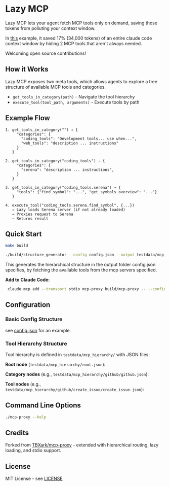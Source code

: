 # Lazy MCP
Lazy MCP lets your agent fetch MCP tools only on demand, saving those tokens from polluting your context window.

In [this](https://voicetree.io/blog/lazy-mcp+for+tool+instructions+only+on+demand) example, it saved 17% (34,000 tokens) of an entire claude code context window by hiding 2 MCP tools that aren't always needed.

Welcoming open source contributions!

## How it Works

Lazy MCP exposes two meta tools, which allows agents to explore a tree structure of available MCP tools and categories.


- `get_tools_in_category(path)` - Navigate the tool hierarchy
- `execute_tool(tool_path, arguments)` - Execute tools by path


## Example Flow

```
1. get_tools_in_category("") → {
     "categories": {
       "coding_tools": "Development tools... use when...",
       "web_tools": "description ... instructions"
     }
   }
   
2. get_tools_in_category("coding_tools") → {
     "categories": {
       "serena": "description ... instructions",
     }
   } 

3. get_tools_in_category("coding_tools.serena") → {
     "tools": {"find_symbol": "...", "get_symbols_overview": "..."}
   }

4. execute_tool("coding_tools.serena.find_symbol", {...})
   → Lazy loads Serena server (if not already loaded)
   → Proxies request to Serena
   → Returns result
```

## Quick Start

```bash
make build
```

```bash
./build/structure_generator --config config.json --output testdata/mcp_hierarchy
```

This generates the hierarchical structure in the output folder config.json specifies, by fetching the available tools from the mcp servers specified.


**Add to Claude Code:**
```bash
 claude mcp add --transport stdio mcp-proxy build/mcp-proxy -- --config config.json
```

## Configuration

### Basic Config Structure

see [config.json](config.json) for an example.

### Tool Hierarchy Structure

Tool hierarchy is defined in `testdata/mcp_hierarchy/` with JSON files:

**Root node** (`testdata/mcp_hierarchy/root.json`):

**Category nodes** (e.g., `testdata/mcp_hierarchy/github/github.json`):

**Tool nodes** (e.g., `testdata/mcp_hierarchy/github/create_issue/create_issue.json`):

## Command Line Options

```bash
./mcp-proxy --help
```

## Credits

Forked from [TBXark/mcp-proxy](https://github.com/voicetreelab/lazy-mcp) - extended with hierarchical routing, lazy loading, and stdio support.

## License

MIT License - see [LICENSE](LICENSE)
